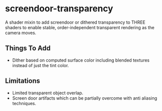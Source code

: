 # screendoor-transparency

A shader mixin to add screendoor or dithered transparency to THREE shaders to enable stable, order-independent transparent rendering as the camera moves.

## Things To Add

- Dither based on computed surface color including blended textures instead of just the tint color.

## Limitations

- Limited transparent object overlap.
- Screen door artifacts which can be partially overcome with anti aliasing techniques.
